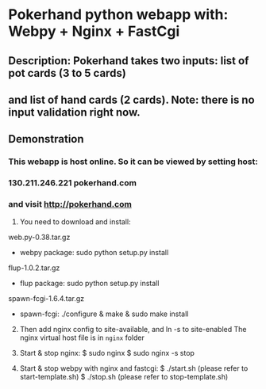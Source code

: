 # Pokerhand python webapp with: Webpy + Nginx + FastCgi

## Description: Pokerhand takes two inputs: list of pot cards (3 to 5 cards)
## and list of hand cards (2 cards). Note: there is no input validation right now.

## Demonstration
### This webapp is host online. So it can be viewed by setting host:
###      130.211.246.221    pokerhand.com
### and visit http://pokerhand.com


1. You need to download and install:

web.py-0.38.tar.gz
+ webpy package: sudo python setup.py install

flup-1.0.2.tar.gz
+ flup package: sudo python setup.py install

spawn-fcgi-1.6.4.tar.gz
+ spawn-fcgi: ./configure & make & sudo make install

2. Then add nginx config to site-available, and ln -s to site-enabled
The nginx virtual host file is in `nginx` folder

3. Start & stop nginx: 
   $ sudo nginx
   $ sudo nginx -s stop

4. Start & stop webpy with nginx and fastcgi:
   $ ./start.sh (please refer to start-template.sh)
   $ ./stop.sh (please refer to stop-template.sh)
